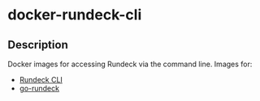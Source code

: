 # docker-rundeck-cli

## Description

Docker images for accessing Rundeck via the command line. Images for:
* [Rundeck CLI](https://rundeck.github.io/rundeck-cli/)
* [go-rundeck](https://github.com/lusis/go-rundeck)

